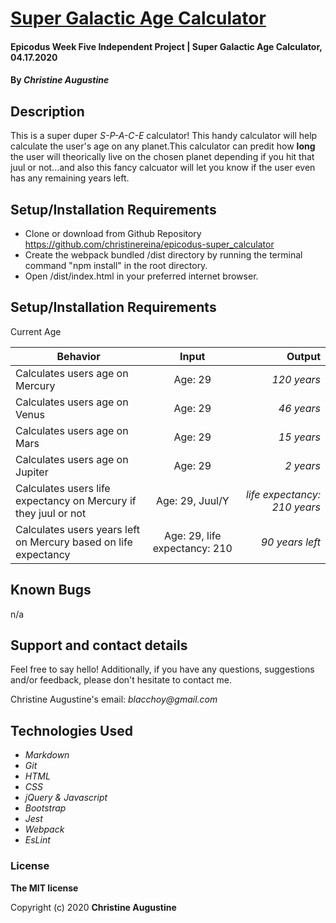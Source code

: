# [Super Galactic Age Calculator](https://github.com/christinereina/epicodus-super_calculator)

#### Epicodus Week Five Independent Project | Super Galactic Age Calculator, 04.17.2020

#### By _**Christine Augustine**_

## Description

This is a super duper *S-P-A-C-E* calculator! This handy calculator will help calculate the user's age on any planet.This calculator can predit how **long** the user will theorically live on the chosen planet depending if you hit that juul or not...and also this fancy calcuator will let you know if the user even has any remaining years left. 

## Setup/Installation Requirements

* Clone or download from Github Repository 
https://github.com/christinereina/epicodus-super_calculator
* Create the webpack bundled /dist directory by running the terminal command "npm install" in the root directory.
* Open /dist/index.html in your preferred internet browser.

## Setup/Installation Requirements

Current Age

| Behavior       | Input         | Output  |
| ------------- |:-------------:| -----:|
| Calculates users age on Mercury | Age: 29 | *120 years*|
| Calculates users age on Venus | Age: 29 | *46 years*|
| Calculates users age on Mars   | Age: 29 | *15 years* |
| Calculates users age on Jupiter | Age: 29 | *2 years* |
| Calculates users life expectancy on Mercury if they juul or not  | Age: 29, Juul/Y | *life expectancy: 210 years*|
Calculates users years left on Mercury based on life expectancy |Age: 29, life expectancy: 210| *90 years left*

## Known Bugs

n/a

## Support and contact details

Feel free to say hello! Additionally, if you have any questions, suggestions and/or feedback, please don't hesitate to contact me.

Christine Augustine's email:
_blacchoy@gmail.com_

## Technologies Used

* _Markdown_
* _Git_
* _HTML_
* _CSS_
* _jQuery & Javascript_
* _Bootstrap_  
* _Jest_
* _Webpack_
* _EsLint_

### License

**The MIT license**

Copyright (c) 2020 **Christine Augustine**
